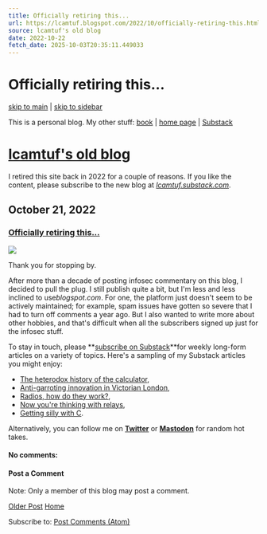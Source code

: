 ```yaml
---
title: Officially retiring this...
url: https://lcamtuf.blogspot.com/2022/10/officially-retiring-this.html
source: lcamtuf's old blog
date: 2022-10-22
fetch_date: 2025-10-03T20:35:11.449033
---
```


# Officially retiring this...

[skip to main](#main)  |
[skip to sidebar](#sidebar)

This is a personal blog. My other stuff:
[book](http://lcamtuf.coredump.cx/prep/) |
[home page](http://lcamtuf.coredump.cx/) |
[Substack](http://lcamtuf.substack.com)

# [lcamtuf's old blog](https://lcamtuf.blogspot.com/)

I retired this site back in 2022 for a couple of reasons. If you like the content, please subscribe to the new blog at *[lcamtuf.substack.com](https://lcamtuf.substack.com)*.

## October 21, 2022

### [Officially retiring this...](https://lcamtuf.blogspot.com/2022/10/officially-retiring-this.html)

![](https://blogger.googleusercontent.com/img/b/R29vZ2xl/AVvXsEhV31oCvMH0BJjdhs0Rfm2hKzZHWcrdnHsW2Br-XCwlnCUJlBIQPXZYM0DTPhJldRTVXQzlB12MGhJ0iiiK_LkbZGsEc2X2xiUp5_Db1rnrJQ_X1FYDk-kLaJxLS5gC3g59rpnrRl50QFf5pEWgfjCedf3NkboPshwl435ORz0vr0eJLRCUga887znrWw/s320/dead_bird_by_angi_shy_d9ilni4-fullview.png)

Thank you for stopping by.

After more than a decade of posting infosec commentary on this blog, I decided to pull the plug. I still publish quite a bit, but I'm less and less inclined to use*blogspot.com*. For one, the platform just doesn't seem to be actively maintained; for example, spam issues have gotten so severe that I had to turn off comments a year ago. But I also wanted to write more about other hobbies, and that's difficult when all the subscribers signed up just for the infosec stuff.

To stay in touch, please **[subscribe on Substack](https://lcamtuf.substack.com/)**for weekly long-form articles on a variety of topics. Here's a sampling of my Substack articles you might enjoy:

* [The heterodox history of the calculator](https://lcamtuf.substack.com/p/a-brief-history-of-counting-stuff),
* [Anti-garroting innovation in Victorian London](https://lcamtuf.substack.com/p/random-objects-balls-patent-anti),
* [Radios, how do they work?](https://lcamtuf.substack.com/p/radios-how-do-they-work),
* [Now you're thinking with relays](https://lcamtuf.substack.com/p/now-youre-thinking-with-relays),
* [Getting silly with C](https://lcamtuf.substack.com/p/weekend-projects-getting-silly-with).

Alternatively, you can follow me on [**Twitter**](https://twitter.com/lcamtuf) or **[Mastodon](https://infosec.exchange/%40lcamtuf)** for random hot takes.

#### No comments:

#### Post a Comment

Note: Only a member of this blog may post a comment.

[Older Post](https://lcamtuf.blogspot.com/2021/08/practical-doomsday.html "Older Post")
[Home](https://lcamtuf.blogspot.com/)

Subscribe to:
[Post Comments (Atom)](https://lcamtuf.blogspot.com/feeds/4574294177809314947/comments/default)